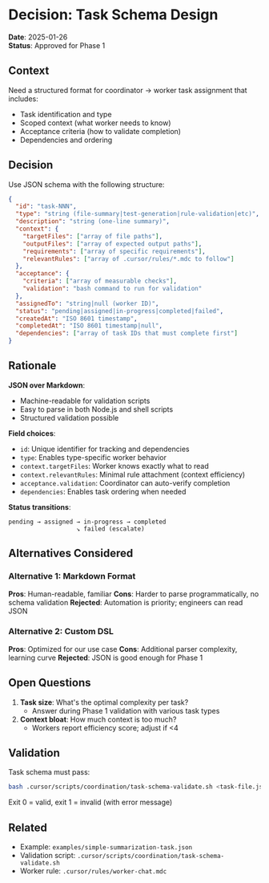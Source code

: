 # Decision: Task Schema Design

**Date**: 2025-01-26  
**Status**: Approved for Phase 1

## Context

Need a structured format for coordinator → worker task assignment that includes:

- Task identification and type
- Scoped context (what worker needs to know)
- Acceptance criteria (how to validate completion)
- Dependencies and ordering

## Decision

Use JSON schema with the following structure:

```json
{
  "id": "task-NNN",
  "type": "string (file-summary|test-generation|rule-validation|etc)",
  "description": "string (one-line summary)",
  "context": {
    "targetFiles": ["array of file paths"],
    "outputFiles": ["array of expected output paths"],
    "requirements": ["array of specific requirements"],
    "relevantRules": ["array of .cursor/rules/*.mdc to follow"]
  },
  "acceptance": {
    "criteria": ["array of measurable checks"],
    "validation": "bash command to run for validation"
  },
  "assignedTo": "string|null (worker ID)",
  "status": "pending|assigned|in-progress|completed|failed",
  "createdAt": "ISO 8601 timestamp",
  "completedAt": "ISO 8601 timestamp|null",
  "dependencies": ["array of task IDs that must complete first"]
}
```

## Rationale

**JSON over Markdown**:

- Machine-readable for validation scripts
- Easy to parse in both Node.js and shell scripts
- Structured validation possible

**Field choices**:

- `id`: Unique identifier for tracking and dependencies
- `type`: Enables type-specific worker behavior
- `context.targetFiles`: Worker knows exactly what to read
- `context.relevantRules`: Minimal rule attachment (context efficiency)
- `acceptance.validation`: Coordinator can auto-verify completion
- `dependencies`: Enables task ordering when needed

**Status transitions**:

```
pending → assigned → in-progress → completed
                   ↘ failed (escalate)
```

## Alternatives Considered

### Alternative 1: Markdown Format

**Pros**: Human-readable, familiar
**Cons**: Harder to parse programmatically, no schema validation
**Rejected**: Automation is priority; engineers can read JSON

### Alternative 2: Custom DSL

**Pros**: Optimized for our use case
**Cons**: Additional parser complexity, learning curve
**Rejected**: JSON is good enough for Phase 1

## Open Questions

1. **Task size**: What's the optimal complexity per task?
   - Answer during Phase 1 validation with various task types
2. **Context bloat**: How much context is too much?
   - Workers report efficiency score; adjust if <4

## Validation

Task schema must pass:

```bash
bash .cursor/scripts/coordination/task-schema-validate.sh <task-file.json>
```

Exit 0 = valid, exit 1 = invalid (with error message)

## Related

- Example: `examples/simple-summarization-task.json`
- Validation script: `.cursor/scripts/coordination/task-schema-validate.sh`
- Worker rule: `.cursor/rules/worker-chat.mdc`

